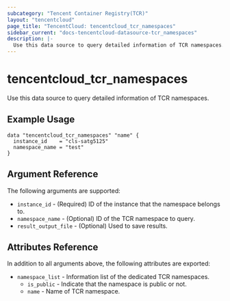 ```yaml
---
subcategory: "Tencent Container Registry(TCR)"
layout: "tencentcloud"
page_title: "TencentCloud: tencentcloud_tcr_namespaces"
sidebar_current: "docs-tencentcloud-datasource-tcr_namespaces"
description: |-
  Use this data source to query detailed information of TCR namespaces.
---
```


# tencentcloud_tcr_namespaces

Use this data source to query detailed information of TCR namespaces.

## Example Usage

```hcl
data "tencentcloud_tcr_namespaces" "name" {
  instance_id    = "cls-satg5125"
  namespace_name = "test"
}
```

## Argument Reference

The following arguments are supported:

* `instance_id` - (Required) ID of the instance that the namespace belongs to.
* `namespace_name` - (Optional) ID of the TCR namespace to query.
* `result_output_file` - (Optional) Used to save results.

## Attributes Reference

In addition to all arguments above, the following attributes are exported:

* `namespace_list` - Information list of the dedicated TCR namespaces.
  * `is_public` - Indicate that the namespace is public or not.
  * `name` - Name of TCR namespace.


